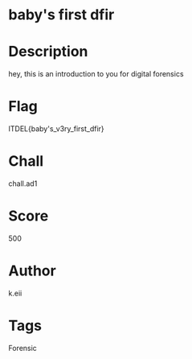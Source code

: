 
# baby's first dfir
# Description
hey, this is an introduction to you for digital forensics

# Flag
ITDEL{baby's_v3ry_first_dfir}

# Chall
chall.ad1

# Score
500

# Author
k.eii

# Tags
Forensic
